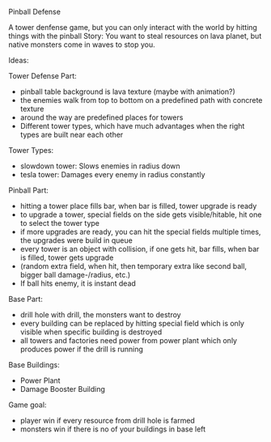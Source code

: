 Pinball Defense

A tower denfense game, but you can only interact with the world by hitting things with the pinball
Story: You want to steal resources on lava planet, but native monsters come in waves to stop you.

Ideas:

Tower Defense Part:

- pinball table background is lava texture (maybe with animation?)
- the enemies walk from top to bottom on a predefined path with concrete texture
- around the way are predefined places for towers
- Different tower types, which have much advantages when the right types are built near each other

Tower Types:

- slowdown tower: Slows enemies in radius down
- tesla tower: Damages every enemy in radius constantly

Pinball Part:

- hitting a tower place fills bar, when bar is filled, tower upgrade is ready
- to upgrade a tower, special fields on the side gets visible/hitable, hit one to select the tower type
- if more upgrades are ready, you can hit the special fields multiple times, the upgrades were build in queue
- every tower is an object with collision, if one gets hit, bar fills, when bar is filled, tower gets upgrade
- (random extra field, when hit, then temporary extra like second ball, bigger ball damage-/radius, etc.)
- If ball hits enemy, it is instant dead

Base Part:

- drill hole with drill, the monsters want to destroy
- every building can be replaced by hitting special field which is only visible when specific building is destroyed
- all towers and factories need power from power plant which only produces power if the drill is running

Base Buildings:

- Power Plant
- Damage Booster Building

Game goal:

- player win if every resource from drill hole is farmed
- monsters win if there is no of your buildings in base left
